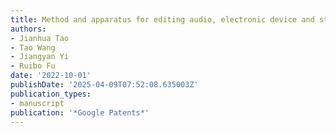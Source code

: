 ```yaml
---
title: Method and apparatus for editing audio, electronic device and storage medium
authors:
- Jianhua Tao
- Tao Wang
- Jiangyan Yi
- Ruibo Fu
date: '2022-10-01'
publishDate: '2025-04-09T07:52:08.635003Z'
publication_types:
- manuscript
publication: '*Google Patents*'
---
```

